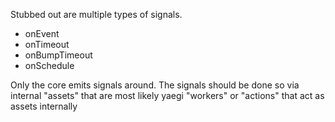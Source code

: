 

Stubbed out are multiple types of signals.
 - onEvent
 - onTimeout
 - onBumpTimeout
 - onSchedule

Only the core emits signals around. The signals should be done so 
via internal "assets" that are most likely yaegi "workers" or "actions"
that act as assets internally
